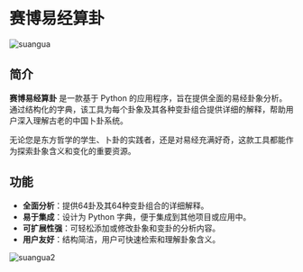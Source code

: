 # 赛博易经算卦

![suangua](https://github.com/user-attachments/assets/50ea2da0-e41d-4485-a593-a6fcbe0bc3b7)


## 简介

**赛博易经算卦** 是一款基于 Python 的应用程序，旨在提供全面的易经卦象分析。通过结构化的字典，该工具为每个卦象及其各种变卦组合提供详细的解释，帮助用户深入理解古老的中国卜卦系统。

无论您是东方哲学的学生、卜卦的实践者，还是对易经充满好奇，这款工具都能作为探索卦象含义和变化的重要资源。

## 功能

- **全面分析**：提供64卦及其64种变卦组合的详细解释。
- **易于集成**：设计为 Python 字典，便于集成到其他项目或应用中。
- **可扩展性强**：可轻松添加或修改卦象和变卦的分析内容。
- **用户友好**：结构简洁，用户可快速检索和理解卦象含义。

![suangua2](https://github.com/user-attachments/assets/86aba319-a10e-482d-89d6-833380b916ba)

